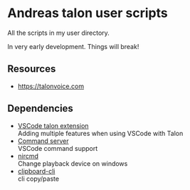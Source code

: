 # Andreas talon user scripts
All the scripts in my user directory.

In very early development. Things will break!

## Resources
* https://talonvoice.com

## Dependencies
* [VSCode talon extension](https://github.com/AndreasArvidsson/vscode-talon-extension)    
    Adding multiple features when using VSCode with Talon
* [Command server](https://marketplace.visualstudio.com/items?itemName=pokey.command-server)    
    VSCode command support
* [nircmd](https://www.nirsoft.net/utils/nircmd.html)    
    Change playback device on windows
* [clipboard-cli](https://www.npmjs.com/package/clipboard-cli)    
    cli copy/paste
